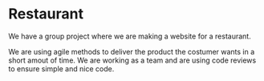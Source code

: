 # Restaurant
We have a group project where we are making a website for a restaurant.

We are using agile methods to deliver the product the costumer wants in a short amout of time. We are working as a team and are using code reviews to ensure simple and nice code.
